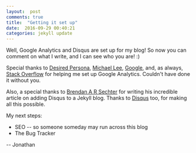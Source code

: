 ```yaml
---
layout:  post
comments: true
title:  "Getting it set up"
date:  2016-09-29 00:40:21
categories: jekyll update
---
```


Well, Google Analytics and Disqus are set up for my blog!  So now you can comment on what I write, and I can see who you are!  :)

Special thanks to [Desired Persona](https://desiredpersona.com/google-analytics-jekyll/), [Michael Lee](https://michaelsoolee.com/google-analytics-jekyll/), [Google](https://analytics.google.com/), and, as always, [Stack Overflow](http://stackoverflow.com/questions/17207458/how-to-add-google-analytics-tracking-id-to-github-pages) for helping me set up Google Analytics.  Couldn't have done it without you.

Also, a special thanks to [Brendan A R Sechter](http://sgeos.github.io/jekyll/disqus/2016/02/14/adding-disqus-to-a-jekyll-blog.html) for writing his incredible article on adding Disqus to a Jekyll blog.  Thanks to [Disqus](https://disqus.com/) too, for making all this possible.

My next steps:

 - SEO -- so someone someday may run across this blog
 - The Bug Tracker

-- Jonathan
